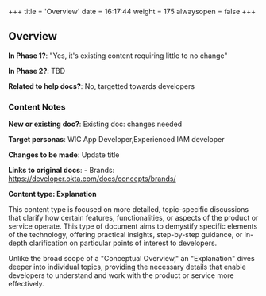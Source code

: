 +++
title = 'Overview'
date = 16:17:44
weight = 175
alwaysopen = false
+++

## Overview

**In Phase 1?**: "Yes, it's existing content requiring little to no change"

**In Phase 2?**: TBD

**Related to help docs?**: No, targetted towards developers



### Content Notes

**New or existing doc?**: Existing doc: changes needed

**Target personas**: WIC App Developer,Experienced IAM developer

**Changes to be made**: Update title

**Links to original docs**: - Brands: https://developer.okta.com/docs/concepts/brands/

**Content type: Explanation**

This content type is focused on more detailed, topic-specific discussions that clarify how certain features, functionalities, or aspects of the product or service operate. This type of document aims to demystify specific elements of the technology, offering practical insights, step-by-step guidance, or in-depth clarification on particular points of interest to developers. 

Unlike the broad scope of a "Conceptual Overview," an "Explanation" dives deeper into individual topics, providing the necessary details that enable developers to understand and work with the product or service more effectively.


